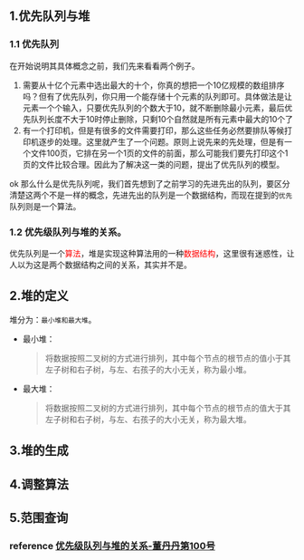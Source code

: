 ## 1.优先队列与堆
### 1.1 优先队列
在开始说明其具体概念之前，我们先来看看两个例子。
1. 需要从十亿个元素中选出最大的十个，你真的想把一个10亿规模的数组排序吗？但有了优先队列，你只用一个能存储十个元素的队列即可。具体做法是让元素一个个输入，只要优先队列的个数大于10，就不断删除最小元素，最后优先队列长度不大于10时停止删除，只剩10个自然就是所有元素中最大的10个了
2. 有一个打印机，但是有很多的文件需要打印，那么这些任务必然要排队等候打印机逐步的处理。这里就产生了一个问题。原则上说先来的先处理，但是有一个文件100页，它排在另一个1页的文件的前面，那么可能我们要先打印这个1页的文件比较合理。因此为了解决这一类的问题，提出了优先队列的模型。

ok 那么什么是优先队列呢，我们首先想到了之前学习的先进先出的队列，要区分清楚这两个不是一样的概念，先进先出的队列是一个数据结构，而现在提到的`优先`队列则是一个算法。

### 1.2 优先级队列与堆的关系。
优先队列是一个<span style="color:red">算法</span>，堆是实现这种算法用的一种<span style="color:red">数据结构</span>，这里很有迷惑性，让人以为这是两个数据结构之间的关系，其实并不是。

## 2.堆的定义

堆分为：`最小堆和最大堆`。 
- 最小堆： 
  > 将数据按照二叉树的方式进行排列，其中每个节点的根节点的值小于其左子树和右子树，与左、右孩子的大小无关，称为最小堆。 
- 最大堆： 
  > 将数据按照二叉树的方式进行排列，其中每个节点的根节点的值大于其左子树和右子树，与左、右孩子的大小无关，称为最大堆。

## 3.堆的生成

## 4.调整算法

## 5.范围查询

### reference [优先级队列与堆的关系-董丹丹第100号](https://blog.csdn.net/dong18292000671/article/details/71635506 )